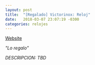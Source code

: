 ```yaml
---
layout: post
title:  "[Regalado] Victorinox: Reloj"
date:   2018-03-07 23:07:19 -0300
categories: relojes
---
```

[Website][product-website]

_"Lo regalo"_

_DESCRIPCION: TBD_

[product-website]: https://www.amazon.com/Victorinox-Swiss-241339-Summit-Chrono/dp/B002IOVDAC/ref=sr_1_35?ie=UTF8&qid=1520477087&sr=8-35&keywords=victorinox+watch+chronograph
